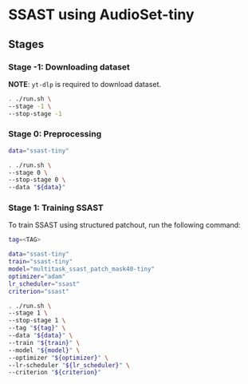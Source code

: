 # SSAST using AudioSet-tiny

## Stages

### Stage -1: Downloading dataset

**NOTE**: `yt-dlp` is required to download dataset.

```sh
. ./run.sh \
--stage -1 \
--stop-stage -1
```

### Stage 0: Preprocessing

```sh
data="ssast-tiny"

. ./run.sh \
--stage 0 \
--stop-stage 0 \
--data "${data}"
```

### Stage 1: Training SSAST

To train SSAST using structured patchout, run the following command:

```sh
tag=<TAG>

data="ssast-tiny"
train="ssast-tiny"
model="multitask_ssast_patch_mask40-tiny"
optimizer="adam"
lr_scheduler="ssast"
criterion="ssast"

. ./run.sh \
--stage 1 \
--stop-stage 1 \
--tag "${tag}" \
--data "${data}" \
--train "${train}" \
--model "${model}" \
--optimizer "${optimizer}" \
--lr-scheduler "${lr_scheduler}" \
--criterion "${criterion}"
```
